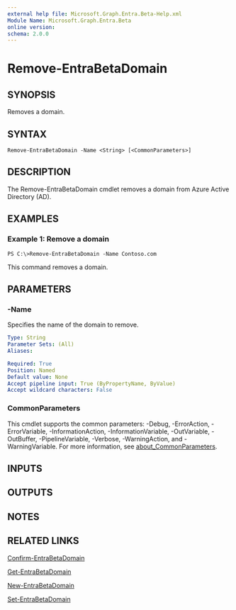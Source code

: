 ```yaml
---
external help file: Microsoft.Graph.Entra.Beta-Help.xml
Module Name: Microsoft.Graph.Entra.Beta
online version:
schema: 2.0.0
---
```


# Remove-EntraBetaDomain

## SYNOPSIS
Removes a domain.

## SYNTAX

```
Remove-EntraBetaDomain -Name <String> [<CommonParameters>]
```

## DESCRIPTION
The Remove-EntraBetaDomain cmdlet removes a domain from Azure Active Directory (AD).

## EXAMPLES

### Example 1: Remove a domain
```
PS C:\>Remove-EntraBetaDomain -Name Contoso.com
```

This command removes a domain.

## PARAMETERS

### -Name
Specifies the name of the domain to remove.

```yaml
Type: String
Parameter Sets: (All)
Aliases:

Required: True
Position: Named
Default value: None
Accept pipeline input: True (ByPropertyName, ByValue)
Accept wildcard characters: False
```

### CommonParameters
This cmdlet supports the common parameters: -Debug, -ErrorAction, -ErrorVariable, -InformationAction, -InformationVariable, -OutVariable, -OutBuffer, -PipelineVariable, -Verbose, -WarningAction, and -WarningVariable. For more information, see [about_CommonParameters](http://go.microsoft.com/fwlink/?LinkID=113216).

## INPUTS

## OUTPUTS

## NOTES

## RELATED LINKS

[Confirm-EntraBetaDomain]()

[Get-EntraBetaDomain]()

[New-EntraBetaDomain]()

[Set-EntraBetaDomain]()

